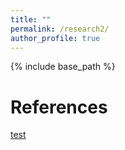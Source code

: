 ```yaml
---
title: ""
permalink: /research2/
author_profile: true
---
```


{% include base_path %}

References
=====
[test](http://google.com)
